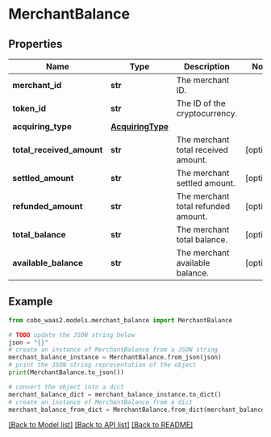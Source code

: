 # MerchantBalance


## Properties

Name | Type | Description | Notes
------------ | ------------- | ------------- | -------------
**merchant_id** | **str** | The merchant ID. | 
**token_id** | **str** | The ID of the cryptocurrency. | 
**acquiring_type** | [**AcquiringType**](AcquiringType.md) |  | 
**total_received_amount** | **str** | The merchant total received amount. | [optional] 
**settled_amount** | **str** | The merchant settled amount. | [optional] 
**refunded_amount** | **str** | The merchant total refunded amount. | [optional] 
**total_balance** | **str** | The merchant total balance. | [optional] 
**available_balance** | **str** | The merchant available balance. | [optional] 

## Example

```python
from cobo_waas2.models.merchant_balance import MerchantBalance

# TODO update the JSON string below
json = "{}"
# create an instance of MerchantBalance from a JSON string
merchant_balance_instance = MerchantBalance.from_json(json)
# print the JSON string representation of the object
print(MerchantBalance.to_json())

# convert the object into a dict
merchant_balance_dict = merchant_balance_instance.to_dict()
# create an instance of MerchantBalance from a dict
merchant_balance_from_dict = MerchantBalance.from_dict(merchant_balance_dict)
```
[[Back to Model list]](../README.md#documentation-for-models) [[Back to API list]](../README.md#documentation-for-api-endpoints) [[Back to README]](../README.md)


